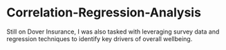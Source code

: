 # Correlation-Regression-Analysis
Still on Dover Insurance, I was also tasked with leveraging survey data and regression techniques to identify key drivers of overall wellbeing.
